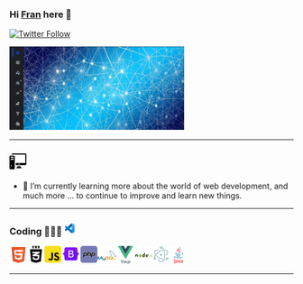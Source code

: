
### Hi [Fran][website] here 👋

[![Twitter Follow](https://img.shields.io/twitter/follow/fran_crr7?color=1DA1F2&logo=twitter&style=flat-square)](https://twitter.com/fran_crr7)

<img  width="310px" src="/Icons/head.png">

---

 ### <img  width="30px" src="/Icons/pc-computer.png">

<!--- 🔭 I’m currently working on my own projects
related to web development ... -->
- 🌱 I’m currently learning more about the world of web development, and much more ... to continue to improve and learn new things.
<!--- 👯 I’m looking to collaborate on ...
- 🤔 I’m looking for help with ...
- 💬 Ask me about ...
- 📫 How to reach me: ...
- 😄 Pronouns: ...
- ⚡ Fun fact: ...
-->

---

### Coding 👨🏻‍💻 <img  alt="visualStudioCode" width="23px" src="/Icons/visualStudioCode.png" /> 

<img align="left" alt="HTML" width="32px" src="/Icons/html.png" /> 
<img align="left" alt="CSS" width="30px" src="/Icons/css.png" />
<img align="left" alt="JAVASCRIPT" width="30px" src="/Icons/JAVASCRIPT.png" />
<img align="left" alt="boostrap" width="34px" src="/Icons/boostrap.png" />
<img align="left" alt="PHP" width="30px" src="/Icons/php.png" />
<img align="left" alt="Mysql" width="34px" src="/Icons/mysql.png" />
<img align="left" alt="VueJS" width="32px" src="/Icons/VueJS.png" />
<img align="left" alt="nodejs" width="32px" src="/Icons/nodejs.png" />
<img align="left" alt="electron" width="30px" src="/Icons/electron.png" />
<img  alt="java" width="32px" src="/Icons/java.png" />

---
<br/>

<!-- LINKS -->
[website]: https://github.com/fran-cr

